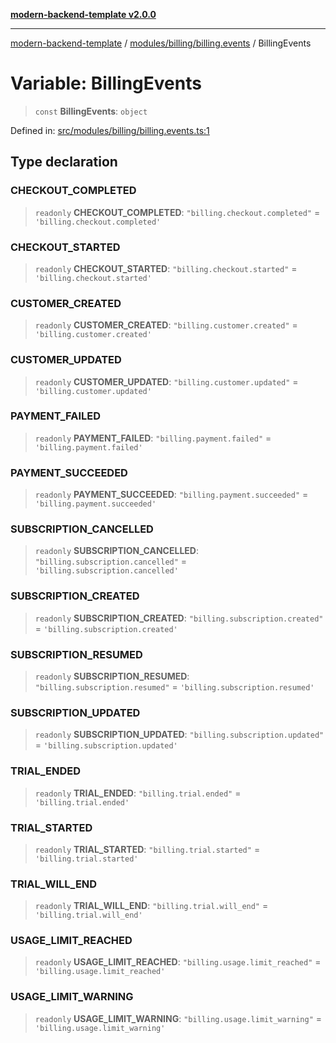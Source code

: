 [**modern-backend-template v2.0.0**](../../../../README.md)

***

[modern-backend-template](../../../../modules.md) / [modules/billing/billing.events](../README.md) / BillingEvents

# Variable: BillingEvents

> `const` **BillingEvents**: `object`

Defined in: [src/modules/billing/billing.events.ts:1](https://github.com/maemreyo/saas-4cus-nodejs/blob/2a5b3f3aa11335dfa561e80e1feabb8e6084261e/src/modules/billing/billing.events.ts#L1)

## Type declaration

### CHECKOUT\_COMPLETED

> `readonly` **CHECKOUT\_COMPLETED**: `"billing.checkout.completed"` = `'billing.checkout.completed'`

### CHECKOUT\_STARTED

> `readonly` **CHECKOUT\_STARTED**: `"billing.checkout.started"` = `'billing.checkout.started'`

### CUSTOMER\_CREATED

> `readonly` **CUSTOMER\_CREATED**: `"billing.customer.created"` = `'billing.customer.created'`

### CUSTOMER\_UPDATED

> `readonly` **CUSTOMER\_UPDATED**: `"billing.customer.updated"` = `'billing.customer.updated'`

### PAYMENT\_FAILED

> `readonly` **PAYMENT\_FAILED**: `"billing.payment.failed"` = `'billing.payment.failed'`

### PAYMENT\_SUCCEEDED

> `readonly` **PAYMENT\_SUCCEEDED**: `"billing.payment.succeeded"` = `'billing.payment.succeeded'`

### SUBSCRIPTION\_CANCELLED

> `readonly` **SUBSCRIPTION\_CANCELLED**: `"billing.subscription.cancelled"` = `'billing.subscription.cancelled'`

### SUBSCRIPTION\_CREATED

> `readonly` **SUBSCRIPTION\_CREATED**: `"billing.subscription.created"` = `'billing.subscription.created'`

### SUBSCRIPTION\_RESUMED

> `readonly` **SUBSCRIPTION\_RESUMED**: `"billing.subscription.resumed"` = `'billing.subscription.resumed'`

### SUBSCRIPTION\_UPDATED

> `readonly` **SUBSCRIPTION\_UPDATED**: `"billing.subscription.updated"` = `'billing.subscription.updated'`

### TRIAL\_ENDED

> `readonly` **TRIAL\_ENDED**: `"billing.trial.ended"` = `'billing.trial.ended'`

### TRIAL\_STARTED

> `readonly` **TRIAL\_STARTED**: `"billing.trial.started"` = `'billing.trial.started'`

### TRIAL\_WILL\_END

> `readonly` **TRIAL\_WILL\_END**: `"billing.trial.will_end"` = `'billing.trial.will_end'`

### USAGE\_LIMIT\_REACHED

> `readonly` **USAGE\_LIMIT\_REACHED**: `"billing.usage.limit_reached"` = `'billing.usage.limit_reached'`

### USAGE\_LIMIT\_WARNING

> `readonly` **USAGE\_LIMIT\_WARNING**: `"billing.usage.limit_warning"` = `'billing.usage.limit_warning'`
